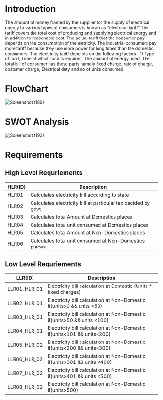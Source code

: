 # Introduction
The amount of money framed by the supplier for the supply of electrical energy to various types of consumers is known as "electrical tariff".The tariff covers the total cost of producing and supplying electrical energy and in addition to reasonable cost. The actual tariff that the consumer pay depends on the consumption of the eletricity. The industrial consumers pay more tariff because they use more power for long times than the domestic consumers. The electricity tariff depends on the following factors : 1) Type of load, Time at which load is required, The amount of energy used. The total bill of consumer has these parts namely fixed charge, rate of charge, costumer charge, Electrical duty and no of units consumed.

# FlowChart
![Screenshot (189)](https://user-images.githubusercontent.com/99093515/153276966-1cd6a0ab-d65b-42bf-a555-59cdc2d5ac82.png)

# SWOT Analysis
![Screenshot (193)](https://user-images.githubusercontent.com/99093515/156719840-d176e273-530a-4be7-8e3e-36d483d000fb.png)

# Requirements
## **High Level Requriements**
 
|HLR(ID)|Description|
--- | --- | 
|HLR01|	Calculates electricity bill according to state |
|HLR02|	Calculates electricity bill at particular tax decided by govt|	
|HLR03|	Calculates total Amount at Domestics places|
|HLR04| Calculates total unit consumed at Domestics places|
|HLR05|	Calculates total Amount at Non-Domestics places|
|HLR06| Calculates total unit consumed at Non-Domestics places|

## **Low Level Requriements**
   
|LLR(ID)|Description|
--- | --- | 
|LLR01_HLR_01| Electricity bill calculation at Domestic (Units * fixed charges)|
|LLR02_HLR_01| Electricity bill calculation at Non-Domestic if(units>0 && units <50)|
|LLR03_HLR_01| Electricity bill calculation at Non-Domestic if(units>50 && units <100)|
|LLR04_HLR_01| Electricity bill calculation at Non-Domestic if(units<101 && units<200)|	
|LLR05_HLR_02| Electricity bill calculation at Non-Domestic if(units<200 && units<300)|
|LLR06_HLR_02| Electricity bill calculation at Non-Domestic if(units>301 && units <400)|
|LLR07_HLR_02| Electricity bill calculation at Non-Domestic if(units>401 && units <500)|
|LLR08_HLR_02| Electricity bill calculation at Non-Domestic if(units>500)|
